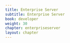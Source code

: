 ```yaml
---
title: Enterprise Server
subtitle: Enterprise Server
book: developer
weight: 30
chapter: enterpriseserver
layout: chapter
---
```

